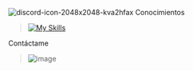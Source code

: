 ![discord-icon-2048x2048-kva2hfax](https://github.com/lucesdenabidad/lucesdenabidad/assets/160187517/6f75f825-c77b-47f1-8197-6bd04b5911df) Conocimientos
> [![My Skills](https://skillicons.dev/icons?i=js,html,css,java,nodejs,npm,yarn,git,vscode,idea,electron)](https://skillicons.dev)

Contáctame
> ![image]({https://img.shields.io/badge/Discord-5865F2?style=for-the-badge&logo=discord&logoColor=white})
